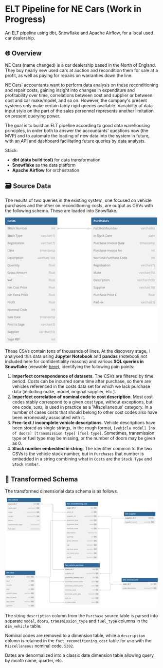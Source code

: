 # ELT Pipeline for NE Cars (Work in Progress)

An ELT pipeline using dbt, Snowflake and Apache Airflow, for a local used car dealership.

## 🌐 Overview

NE Cars (name changed) is a car dealership based in the North of England. They buy nearly new used cars at auction and recondition them for sale at a profit, as well as paying for repairs on warranties down the line.

NE Cars' accountants want to perform data analysis on these reconditioning and repair costs, gaining insight into changes in expenditure and profitability over time, correlations between cost and supplier or between cost and car make/model, and so on. However, the company's present systems only make certain fairly rigid queries available. Variability of data input style on the part of the sales personnel represents another limitation on present querying power.

The goal is to build an ELT pipeline according to good data warehousing principles, in order both to answer the accountants' questions now (the MVP) and to automate the loading of new data into the system in future, with an API and dashboard facilitating future queries by data analysts.

Stack:
- **dbt (data build tool)** for data transformation
- **Snowflake** as the data platform
- **Apache Airflow** for orchestration

## 🗃️ Source Data

The results of two queries in the existing system, one focused on vehicle purchases and the other on reconditioning costs, are output as CSVs with the following schema. These are loaded into Snowflake.

<p align="center"><img src="./docs/images/NECars_CSV_output.svg" alt="Schema of CSVs output from the existing NE Cars system" title="Input Schema" /></p>

These CSVs contain tens of thousands of lines. At the discovery stage, I analysed this data using **Jupyter Notebook** and **pandas** (notebook not included here for confidentiality reasons) and various **SQL queries in Snowflake** (viewable [here](./discovery/costs_discovery_queries.sql)), identifying the following pain points:

1. **Imperfect correspondence of datasets**. The CSVs are filtered by time period. Costs can be incurred some time after purchase, so there are vehicles referenced in the costs data set for which we lack purchase data (including make, model, original supplier, etc.).
2. **Imperfect correlation of nominal code to cost description**. Most cost codes stably correspond to a given cost type, without exceptions, but one code, `5302`, is used in practice as a 'Miscellaneous' category. In a number of cases costs that should belong to other cost codes also have been erroneously associated with it.
3. **Free-text / incomplete vehicle descriptions**. Vehicle descriptions have been stored as single strings, in the rough format, `[vehicle model] [no. of doors] [transmission type] [fuel type]`. Sometimes, transmission type or fuel type may be missing, or the number of doors may be given as 0.
4. **Stock number embedded in string**. The identifier common to the two CSVs is the vehicle stock number, but in `Purchases` that number is embedded in a string combining what in `Costs` are the `Stock Type` and `Stock Number`.
   
## 🎇 Transformed Schema

The transformed dimensional data schema is as follows.

<p align="center"><img src="./docs/images/NECars_star_schema.svg" alt="Schema of CSVs output from the existing NE Cars system" title="Input Schema" /></p>

The string `description` column from the `Purchase` source table is parsed into separate `model`, `doors`, `transmission_type` and `fuel_type` columns in the `dim_vehicle` table.

Nominal codes are removed to a dimension table, while a `description` column is retained in the `fact_reconditioning_cost` table for use with the `Miscellaneous` nominal code, `5302`.

Dates are denormalized into a classic date dimension table allowing query by month name, quarter, etc.

